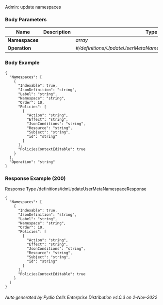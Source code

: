 






 
Admin: update namespaces  


### Body Parameters

Name | Description | Type | Required
---|---|---|---
**Namespaces** |  | _array_ |   
**Operation** |  | _#/definitions/UpdateUserMetaNamespaceRequestUserMetaNsOp_ |   


### Body Example
```
{
  "Namespaces": [
    {
      "Indexable": true,
      "JsonDefinition": "string",
      "Label": "string",
      "Namespace": "string",
      "Order": 10,
      "Policies": [
        {
          "Action": "string",
          "Effect": "string",
          "JsonConditions": "string",
          "Resource": "string",
          "Subject": "string",
          "id": "string"
        }
      ],
      "PoliciesContextEditable": true
    }
  ],
  "Operation": "string"
}
```






### Response Example (200)
Response Type /definitions/idmUpdateUserMetaNamespaceResponse

```
{
  "Namespaces": [
    {
      "Indexable": true,
      "JsonDefinition": "string",
      "Label": "string",
      "Namespace": "string",
      "Order": 10,
      "Policies": [
        {
          "Action": "string",
          "Effect": "string",
          "JsonConditions": "string",
          "Resource": "string",
          "Subject": "string",
          "id": "string"
        }
      ],
      "PoliciesContextEditable": true
    }
  ]
}
```




###### Auto generated by Pydio Cells Enterprise Distribution v4.0.3 on 2-Nov-2022
